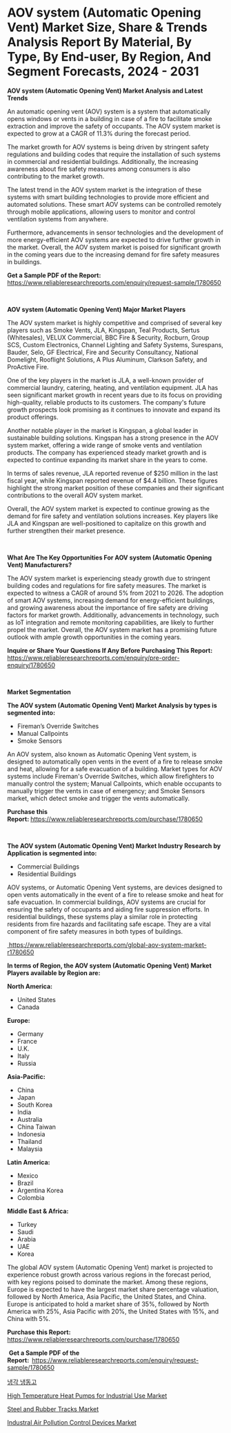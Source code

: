 <p><h1>AOV system (Automatic Opening Vent) Market Size, Share & Trends Analysis Report By Material, By Type, By End-user, By Region, And Segment Forecasts, 2024 - 2031</h1></p><p><strong>AOV system (Automatic Opening Vent) Market Analysis and Latest Trends</strong></p>
<p><p>An automatic opening vent (AOV) system is a system that automatically opens windows or vents in a building in case of a fire to facilitate smoke extraction and improve the safety of occupants. The AOV system market is expected to grow at a CAGR of 11.3% during the forecast period.</p><p>The market growth for AOV systems is being driven by stringent safety regulations and building codes that require the installation of such systems in commercial and residential buildings. Additionally, the increasing awareness about fire safety measures among consumers is also contributing to the market growth.</p><p>The latest trend in the AOV system market is the integration of these systems with smart building technologies to provide more efficient and automated solutions. These smart AOV systems can be controlled remotely through mobile applications, allowing users to monitor and control ventilation systems from anywhere.</p><p>Furthermore, advancements in sensor technologies and the development of more energy-efficient AOV systems are expected to drive further growth in the market. Overall, the AOV system market is poised for significant growth in the coming years due to the increasing demand for fire safety measures in buildings.</p></p>
<p><strong>Get a Sample PDF of the Report:&nbsp;</strong> <a href="https://www.reliableresearchreports.com/enquiry/request-sample/1780650">https://www.reliableresearchreports.com/enquiry/request-sample/1780650</a></p>
<p>&nbsp;</p>
<p><strong>AOV system (Automatic Opening Vent) Major Market Players</strong></p>
<p><p>The AOV system market is highly competitive and comprised of several key players such as Smoke Vents, JLA, Kingspan, Teal Products, Sertus (Whitesales), VELUX Commercial, BBC Fire & Security, Rocburn, Group SCS, Custom Electronics, Channel Lighting and Safety Systems, Surespans, Bauder, Selo, GF Electrical, Fire and Security Consultancy, National Domelight, Rooflight Solutions, A Plus Aluminum, Clarkson Safety, and ProActive Fire.</p><p>One of the key players in the market is JLA, a well-known provider of commercial laundry, catering, heating, and ventilation equipment. JLA has seen significant market growth in recent years due to its focus on providing high-quality, reliable products to its customers. The company's future growth prospects look promising as it continues to innovate and expand its product offerings.</p><p>Another notable player in the market is Kingspan, a global leader in sustainable building solutions. Kingspan has a strong presence in the AOV system market, offering a wide range of smoke vents and ventilation products. The company has experienced steady market growth and is expected to continue expanding its market share in the years to come.</p><p>In terms of sales revenue, JLA reported revenue of $250 million in the last fiscal year, while Kingspan reported revenue of $4.4 billion. These figures highlight the strong market position of these companies and their significant contributions to the overall AOV system market.</p><p>Overall, the AOV system market is expected to continue growing as the demand for fire safety and ventilation solutions increases. Key players like JLA and Kingspan are well-positioned to capitalize on this growth and further strengthen their market presence.</p></p>
<p>&nbsp;</p>
<p><strong>What Are The Key Opportunities For AOV system (Automatic Opening Vent) Manufacturers?</strong></p>
<p><p>The AOV system market is experiencing steady growth due to stringent building codes and regulations for fire safety measures. The market is expected to witness a CAGR of around 5% from 2021 to 2026. The adoption of smart AOV systems, increasing demand for energy-efficient buildings, and growing awareness about the importance of fire safety are driving factors for market growth. Additionally, advancements in technology, such as IoT integration and remote monitoring capabilities, are likely to further propel the market. Overall, the AOV system market has a promising future outlook with ample growth opportunities in the coming years.</p></p>
<p><strong>Inquire or Share Your Questions If Any Before Purchasing This Report:</strong> <a href="https://www.reliableresearchreports.com/enquiry/pre-order-enquiry/1780650">https://www.reliableresearchreports.com/enquiry/pre-order-enquiry/1780650</a></p>
<p>&nbsp;</p>
<p><strong>Market Segmentation</strong></p>
<p><strong>The AOV system (Automatic Opening Vent) Market Analysis by types is segmented into:</strong></p>
<p><ul><li>Fireman’s Override Switches</li><li>Manual Callpoints</li><li>Smoke Sensors</li></ul></p>
<p><p>An AOV system, also known as Automatic Opening Vent system, is designed to automatically open vents in the event of a fire to release smoke and heat, allowing for a safe evacuation of a building. Market types for AOV systems include Fireman's Override Switches, which allow firefighters to manually control the system; Manual Callpoints, which enable occupants to manually trigger the vents in case of emergency; and Smoke Sensors market, which detect smoke and trigger the vents automatically.</p></p>
<p><strong>Purchase this Report:&nbsp;</strong><a href="https://www.reliableresearchreports.com/purchase/1780650">https://www.reliableresearchreports.com/purchase/1780650</a></p>
<p>&nbsp;</p>
<p><strong>The AOV system (Automatic Opening Vent) Market Industry Research by Application is segmented into:</strong></p>
<p><ul><li>Commercial Buildings</li><li>Residential Buildings</li></ul></p>
<p><p>AOV systems, or Automatic Opening Vent systems, are devices designed to open vents automatically in the event of a fire to release smoke and heat for safe evacuation. In commercial buildings, AOV systems are crucial for ensuring the safety of occupants and aiding fire suppression efforts. In residential buildings, these systems play a similar role in protecting residents from fire hazards and facilitating safe escape. They are a vital component of fire safety measures in both types of buildings.</p></p>
<p><a href="https://www.reliableresearchreports.com/global-aov-system-market-r1780650">&nbsp;https://www.reliableresearchreports.com/global-aov-system-market-r1780650</a></p>
<p><strong>In terms of Region, the AOV system (Automatic Opening Vent) Market Players available by Region are:</strong></p>
<p>
    <p> <strong> North America: </strong>
        <ul>
            <li>United States</li>
            <li>Canada</li>
        </ul>
        </p> 
    <p> <strong> Europe: </strong>
        <ul>
            <li>Germany</li>
            <li>France</li>
            <li>U.K.</li>
            <li>Italy</li>
            <li>Russia</li>
        </ul>
        </p> 
    <p> <strong> Asia-Pacific: </strong>
        <ul>
            <li>China</li>
            <li>Japan</li>
            <li>South Korea</li>
            <li>India</li>
            <li>Australia</li>
            <li>China Taiwan</li>
            <li>Indonesia</li>
            <li>Thailand</li>
            <li>Malaysia</li>
        </ul>
        </p> 
    <p> <strong> Latin America: </strong>
        <ul>
            <li>Mexico</li>
            <li>Brazil</li>
            <li>Argentina Korea</li>
            <li>Colombia</li>
        </ul>
        </p> 
    <p> <strong> Middle East & Africa: </strong>
        <ul>
            <li>Turkey</li>
            <li>Saudi</li>
            <li>Arabia</li>
            <li>UAE</li>
            <li>Korea</li>
        </ul>
    </p>
    </p>
<p><p>The global AOV system (Automatic Opening Vent) market is projected to experience robust growth across various regions in the forecast period, with key regions poised to dominate the market. Among these regions, Europe is expected to have the largest market share percentage valuation, followed by North America, Asia Pacific, the United States, and China. Europe is anticipated to hold a market share of 35%, followed by North America with 25%, Asia Pacific with 20%, the United States with 15%, and China with 5%.</p></p>
<p><strong>Purchase this Report: </strong><a href="https://www.reliableresearchreports.com/purchase/1780650">https://www.reliableresearchreports.com/purchase/1780650</a></p>
<p>&nbsp;<strong>Get a Sample PDF of the Report:&nbsp;&nbsp;</strong><a href="https://www.reliableresearchreports.com/enquiry/request-sample/1780650">https://www.reliableresearchreports.com/enquiry/request-sample/1780650</a></p>
<p><strong></strong></p>
<p><p><a href="https://github.com/muchswr/Market-Research-Report-List-2/blob/main/387510070441.md">냉각 냉동고</a></p><p><a href="https://github.com/kulaberyasin52/Market-Research-Report-List-1/blob/main/high-temperature-heat-pumps-for-industrial-use-market.md">High Temperature Heat Pumps for Industrial Use Market</a></p><p><a href="https://github.com/cameroneffertz/Market-Research-Report-List-2/blob/main/steel-and-rubber-tracks-market.md">Steel and Rubber Tracks Market</a></p><p><a href="https://github.com/shahriarnajimjoy333/Market-Research-Report-List-1/blob/main/industral-air-pollution-control-devices-market.md">Industral Air Pollution Control Devices Market</a></p></p>